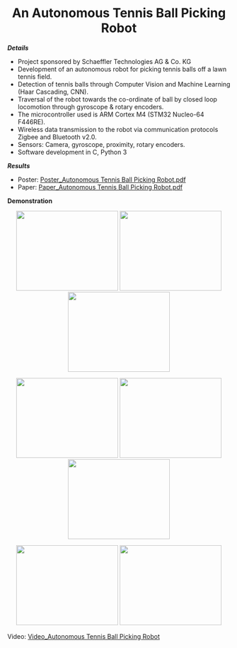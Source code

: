 <h1 align="center">
	An Autonomous Tennis Ball Picking Robot
</h1>

**_Details_**
- Project sponsored by Schaeffler Technologies AG & Co. KG 
- Development of an autonomous robot for picking tennis balls off a lawn tennis field. 
- Detection of tennis balls through Computer Vision and Machine Learning (Haar Cascading, CNN). 
- Traversal of the robot towards the co-ordinate of ball by closed loop locomotion through gyroscope & rotary encoders. 
- The microcontroller used is ARM Cortex M4 (STM32 Nucleo-64 F446RE). 
- Wireless data transmission to the robot via communication protocols Zigbee and Bluetooth v2.0. 
- Sensors: Camera, gyroscope, proximity, rotary encoders. 
- Software development in C, Python 3 

**_Results_**

- Poster: [Poster_Autonomous Tennis Ball Picking Robot.pdf](https://github.com/BKaiwalya/Autonomous-Tennis-Ball-Picking-Robot/files/4433629/TBVICPOSFINAl_STG2.pdf)
- Paper: [Paper_Autonomous Tennis Ball Picking Robot.pdf](https://github.com/BKaiwalya/Autonomous-Tennis-Ball-Picking-Robot/files/4433637/TBVIC_Paper.pdf)

**Demonstration**
<p align="center">
    <img src="https://user-images.githubusercontent.com/63189206/78499133-37c4fd80-774f-11ea-8d09-500c4e03415a.jpg" width="230" height="180" />
	<img src="https://user-images.githubusercontent.com/63189206/78499098-f7fe1600-774e-11ea-8044-0464b81b5438.jpg" width="230" height="180" />
  <img src="https://user-images.githubusercontent.com/63189206/78498933-ecf6b600-774d-11ea-8fea-626099fddadc.jpg" width="230" height="180" />
</p>

<p align="center">
  <img src="https://user-images.githubusercontent.com/63189206/78498935-eec07980-774d-11ea-8733-167d83a683ae.JPG" width="230" height="180" />
  <img src="https://user-images.githubusercontent.com/63189206/78498936-eec07980-774d-11ea-9a2a-f541a74692a7.JPG" width="230" height="180" />
  <img src="https://user-images.githubusercontent.com/63189206/78498938-ef591000-774d-11ea-9fdf-6ba57352ef03.JPG" width="230" height="180" />
</p>

<p align="center">
  <img src="https://user-images.githubusercontent.com/63189206/78498939-ef591000-774d-11ea-85d6-b8fad58af6c9.JPG" width="230" height="180" />
  <img src="https://user-images.githubusercontent.com/63189206/78499323-49f36b80-7750-11ea-8a8c-bb0c288156ec.JPG" width="230" height="180" />
</p>

Video: [Video_Autonomous Tennis Ball Picking Robot](https://www.youtube.com/watch?v=EXw_W_rBGLw&feature=youtu.be)
